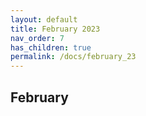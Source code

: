 ```yaml
---
layout: default
title: February 2023
nav_order: 7
has_children: true
permalink: /docs/february_23
---
```


## February


